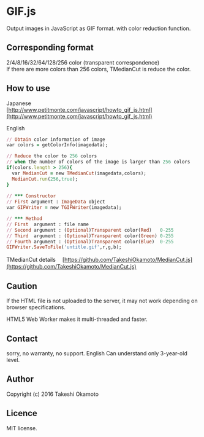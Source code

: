 # GIF.js
Output images in JavaScript as GIF format. with color reduction function.  

## Corresponding format  
2/4/8/16/32/64/128/256 color (transparent correspondence)  
If there are more colors than 256 colors, TMedianCut is reduce the color.

## How to use 

Japanese  
[http://www.petitmonte.com/javascript/howto_gif_js.html](http://www.petitmonte.com/javascript/howto_gif_js.html)  

English

```rb
// Obtain color information of image
var colors = getColorInfo(imagedata);

// Reduce the color to 256 colors 
// when the number of colors of the image is larger than 256 colors
if(colors.length > 256){
  var MedianCut = new TMedianCut(imagedata,colors);
  MedianCut.run(256,true);
} 
  
// *** Constructor   
// First argument : ImageData object  
var GIFWriter = new TGIFWriter(imagedata);

// *** Method  
// First  argument : file name
// Second argument : (Optional)Transparent color(Red)   0-255
// Third  argument : (Optional)Transparent color(Green) 0-255
// Fourth argument : (Optional)Transparent color(Blue)  0-255
GIFWriter.SaveToFile('untitle.gif',r,g,b);

```

TMedianCut details　
[https://github.com/TakeshiOkamoto/MedianCut.js](https://github.com/TakeshiOkamoto/MedianCut.js) 

## Caution
If the HTML file is not uploaded to the server, it may not work depending on browser specifications.

HTML5 Web Worker makes it multi-threaded and faster.

## Contact
sorry, no warranty, no support. English Can understand only 3-year-old level.  

## Author
Copyright (c) 2016 Takeshi Okamoto

## Licence
MIT license.  
